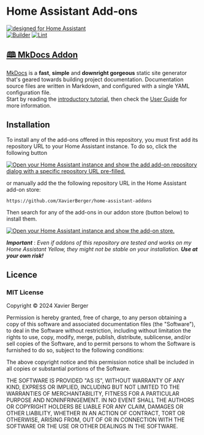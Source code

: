 # Home Assistant Add-ons

[![designed for Home Assistant](https://img.shields.io/badge/Designed%20for-Home%20Assistant-blue.svg)](https://www.home-assistant.io/)  
[![Builder](https://github.com/spencermamer/home-assistant-addons/actions/workflows/builder.yaml/badge.svg)](https://github.com/spencermamer/home-assistant-addons/actions/workflows/builder.yaml) [![Lint](https://github.com/spencermamer/home-assistant-addons/actions/workflows/lint.yaml/badge.svg)](https://github.com/spencermamer/home-assistant-addons/actions/workflows/lint.yaml)

## [🕮 MkDocs Addon](https://github.com/XavierBerger/home-assistant-addons/blob/main/mkdocs/DOCS.md)

[MkDocs](https://www.mkdocs.org) is a **fast**, **simple** and **downright gorgeous** static site generator that's geared towards building project documentation. Documentation source files are written in Markdown, and configured with a single YAML configuration file.  
 Start by reading the [introductory tutorial](https://www.mkdocs.org/getting-started/), then check the [User Guide](https://www.mkdocs.org/user-guide/) for more information.

## Installation

To install any of the add-ons offered in this repository, you must first add its repository URL to your Home Assistant instance. To do so, click the following button

[![Open your Home Assistant instance and show the add add-on repository dialog with a specific repository URL pre-filled.](https://my.home-assistant.io/badges/supervisor_add_addon_repository.svg)](https://my.home-assistant.io/redirect/supervisor_add_addon_repository/?repository_url=https%3A%2F%2Fgithub.com%2FXavierBerger%2Fhome-assistant-addons)

or manually add the the following repository URL in the Home Assistant add-on store:

`https://github.com/XavierBerger/home-assistant-addons`

Then search for any of the add-ons in our addon store (button below) to install them.

[![Open your Home Assistant instance and show the add-on store.](https://my.home-assistant.io/badges/supervisor_store.svg)](https://my.home-assistant.io/redirect/supervisor_store/)

_**Important**_ : _Even if addons of this repository are tested and works on my Home Assistant Yellow, they might not be stable on your installation. **Use at your own risk!**_

## Licence

### MIT License

Copyright © 2024 Xavier Berger

Permission is hereby granted, free of charge, to any person obtaining a copy
of this software and associated documentation files (the "Software"), to deal
in the Software without restriction, including without limitation the rights
to use, copy, modify, merge, publish, distribute, sublicense, and/or sell
copies of the Software, and to permit persons to whom the Software is
furnished to do so, subject to the following conditions:

The above copyright notice and this permission notice shall be included in all
copies or substantial portions of the Software.

THE SOFTWARE IS PROVIDED "AS IS", WITHOUT WARRANTY OF ANY KIND, EXPRESS OR
IMPLIED, INCLUDING BUT NOT LIMITED TO THE WARRANTIES OF MERCHANTABILITY,
FITNESS FOR A PARTICULAR PURPOSE AND NONINFRINGEMENT. IN NO EVENT SHALL THE
AUTHORS OR COPYRIGHT HOLDERS BE LIABLE FOR ANY CLAIM, DAMAGES OR OTHER
LIABILITY, WHETHER IN AN ACTION OF CONTRACT, TORT OR OTHERWISE, ARISING FROM,
OUT OF OR IN CONNECTION WITH THE SOFTWARE OR THE USE OR OTHER DEALINGS IN THE
SOFTWARE.
